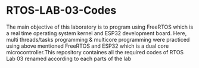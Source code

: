 # RTOS-LAB-03-Codes

The main objective of this laboratory is to program using FreeRTOS which is a real time operating system kernel and ESP32 development board. Here, multi threads/tasks programming & multicore programming were practiced using above mentioned FreeRTOS and ESP32 which is a dual core microcontroller.This repository containes all the required codes of RTOS Lab 03 renamed according to each parts of the lab
